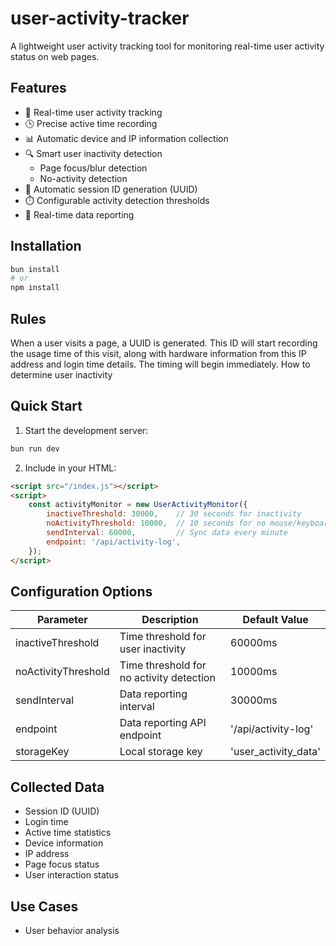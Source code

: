 # user-activity-tracker

A lightweight user activity tracking tool for monitoring real-time user activity status on web pages.

## Features

- 🔄 Real-time user activity tracking
- 🕒 Precise active time recording
- 📊 Automatic device and IP information collection
- 🔍 Smart user inactivity detection
  - Page focus/blur detection
  - No-activity detection
- 📝 Automatic session ID generation (UUID)
- ⏱️ Configurable activity detection thresholds
- 📡 Real-time data reporting

## Installation

```bash
bun install
# or
npm install
```

## Rules
When a user visits a page, a UUID is generated. This ID will start recording the usage time of this visit, along with hardware information 
from this IP address and login time details. The timing will begin immediately.
How to determine user inactivity

## Quick Start

1. Start the development server:
```bash
bun run dev
```

2. Include in your HTML:
```html
<script src="/index.js"></script>
<script>
    const activityMonitor = new UserActivityMonitor({
        inactiveThreshold: 30000,    // 30 seconds for inactivity
        noActivityThreshold: 10000,  // 10 seconds for no mouse/keyboard activity
        sendInterval: 60000,         // Sync data every minute
        endpoint: '/api/activity-log',
    });
</script>
```

## Configuration Options

| Parameter | Description | Default Value |
|-----------|-------------|---------------|
| inactiveThreshold | Time threshold for user inactivity | 60000ms |
| noActivityThreshold | Time threshold for no activity detection | 10000ms |
| sendInterval | Data reporting interval | 30000ms |
| endpoint | Data reporting API endpoint | '/api/activity-log' |
| storageKey | Local storage key | 'user_activity_data' |

## Collected Data

- Session ID (UUID)
- Login time
- Active time statistics
- Device information
- IP address
- Page focus status
- User interaction status

## Use Cases

- User behavior analysis